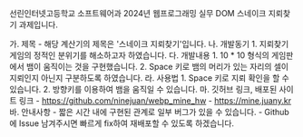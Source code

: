 선린인터넷고등학교 소프트웨어과 2024년 웹프로그래밍 실무 DOM 스네이크 지뢰찾기 과제입니다. 

가. 제목
    - 해당 계산기의 제목은 '스네이크 지뢰찾기'입니다.
나. 개발동기
    1. 지뢰찾기 게임의 정적인 분위기를 해소하고자 하였습니다.
다. 개발내용
    1. 10 * 10 형식의 게임판에서 뱀이 움직이는 것을 구현했습니다.
    2. Space 키로 뱀의 머리가 있는 자리의 셀이 지뢰인지 아닌지 구분하도록 하였습니다.
라. 사용법
    1. Space 키로 지뢰 확인을 할 수 있습니다.
    2. 방향키를 이용하여 뱀을 움직일 수 있습니다.
마. 깃허브 링크, 배포된 사이트 링크
    - https://github.com/ninejuan/webp_mine_hw
    - https://mine.juany.kr
바. 안내사항
    - 짧은 시간 내에 구현된 관계로 일부 버그가 있을 수 있습니다.
    - Github에 Issue 남겨주시면 빠르게 fix하여 재배포할 수 있도록 하겠습니다.